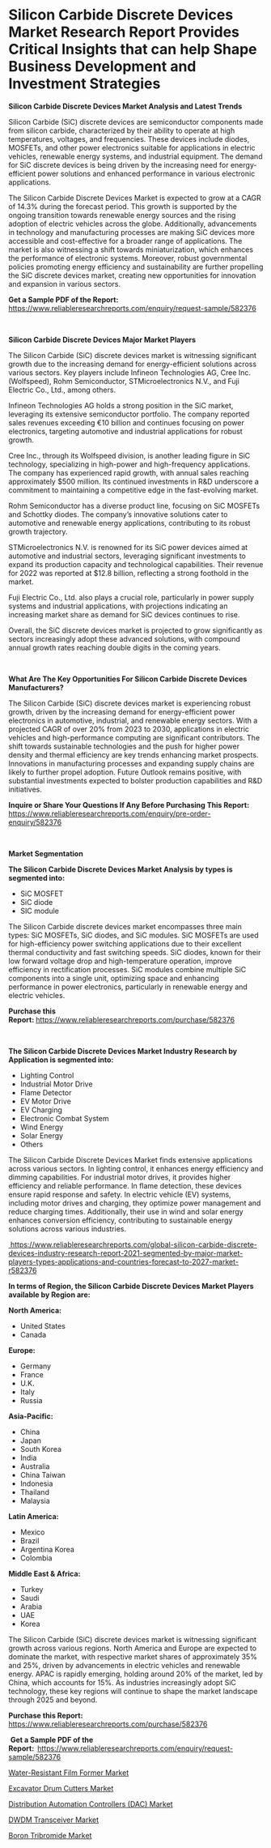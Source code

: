 <p><h1>Silicon Carbide Discrete Devices Market Research Report Provides Critical Insights that can help Shape Business Development and Investment Strategies</h1></p><p><strong>Silicon Carbide Discrete Devices Market Analysis and Latest Trends</strong></p>
<p><p>Silicon Carbide (SiC) discrete devices are semiconductor components made from silicon carbide, characterized by their ability to operate at high temperatures, voltages, and frequencies. These devices include diodes, MOSFETs, and other power electronics suitable for applications in electric vehicles, renewable energy systems, and industrial equipment. The demand for SiC discrete devices is being driven by the increasing need for energy-efficient power solutions and enhanced performance in various electronic applications.</p><p>The Silicon Carbide Discrete Devices Market is expected to grow at a CAGR of 14.3% during the forecast period. This growth is supported by the ongoing transition towards renewable energy sources and the rising adoption of electric vehicles across the globe. Additionally, advancements in technology and manufacturing processes are making SiC devices more accessible and cost-effective for a broader range of applications. The market is also witnessing a shift towards miniaturization, which enhances the performance of electronic systems. Moreover, robust governmental policies promoting energy efficiency and sustainability are further propelling the SiC discrete devices market, creating new opportunities for innovation and expansion in various sectors.</p></p>
<p><strong>Get a Sample PDF of the Report:&nbsp;</strong> <a href="https://www.reliableresearchreports.com/enquiry/request-sample/582376?utm_campaign=11&utm_medium=2&utm_source=Github&utm_content=ia&utm_term=12102024&utm_id=silicon-carbide-discrete-devices">https://www.reliableresearchreports.com/enquiry/request-sample/582376</a></p>
<p>&nbsp;</p>
<p><strong>Silicon Carbide Discrete Devices Major Market Players</strong></p>
<p><p>The Silicon Carbide (SiC) discrete devices market is witnessing significant growth due to the increasing demand for energy-efficient solutions across various sectors. Key players include Infineon Technologies AG, Cree Inc. (Wolfspeed), Rohm Semiconductor, STMicroelectronics N.V., and Fuji Electric Co., Ltd., among others. </p><p>Infineon Technologies AG holds a strong position in the SiC market, leveraging its extensive semiconductor portfolio. The company reported sales revenues exceeding €10 billion and continues focusing on power electronics, targeting automotive and industrial applications for robust growth.</p><p>Cree Inc., through its Wolfspeed division, is another leading figure in SiC technology, specializing in high-power and high-frequency applications. The company has experienced rapid growth, with annual sales reaching approximately $500 million. Its continued investments in R&D underscore a commitment to maintaining a competitive edge in the fast-evolving market.</p><p>Rohm Semiconductor has a diverse product line, focusing on SiC MOSFETs and Schottky diodes. The company’s innovative solutions cater to automotive and renewable energy applications, contributing to its robust growth trajectory.</p><p>STMicroelectronics N.V. is renowned for its SiC power devices aimed at automotive and industrial sectors, leveraging significant investments to expand its production capacity and technological capabilities. Their revenue for 2022 was reported at $12.8 billion, reflecting a strong foothold in the market.</p><p>Fuji Electric Co., Ltd. also plays a crucial role, particularly in power supply systems and industrial applications, with projections indicating an increasing market share as demand for SiC devices continues to rise. </p><p>Overall, the SiC discrete devices market is projected to grow significantly as sectors increasingly adopt these advanced solutions, with compound annual growth rates reaching double digits in the coming years.</p></p>
<p>&nbsp;</p>
<p><strong>What Are The Key Opportunities For Silicon Carbide Discrete Devices Manufacturers?</strong></p>
<p><p>The Silicon Carbide (SiC) discrete devices market is experiencing robust growth, driven by the increasing demand for energy-efficient power electronics in automotive, industrial, and renewable energy sectors. With a projected CAGR of over 20% from 2023 to 2030, applications in electric vehicles and high-performance computing are significant contributors. The shift towards sustainable technologies and the push for higher power density and thermal efficiency are key trends enhancing market prospects. Innovations in manufacturing processes and expanding supply chains are likely to further propel adoption. Future Outlook remains positive, with substantial investments expected to bolster production capabilities and R&D initiatives.</p></p>
<p><strong>Inquire or Share Your Questions If Any Before Purchasing This Report:</strong> <a href="https://www.reliableresearchreports.com/enquiry/pre-order-enquiry/582376?utm_campaign=11&utm_medium=2&utm_source=Github&utm_content=ia&utm_term=12102024&utm_id=silicon-carbide-discrete-devices">https://www.reliableresearchreports.com/enquiry/pre-order-enquiry/582376</a></p>
<p>&nbsp;</p>
<p><strong>Market Segmentation</strong></p>
<p><strong>The Silicon Carbide Discrete Devices Market Analysis by types is segmented into:</strong></p>
<p><ul><li>SiC MOSFET</li><li>SiC diode</li><li>SIC module</li></ul></p>
<p><p>The Silicon Carbide discrete devices market encompasses three main types: SiC MOSFETs, SiC diodes, and SiC modules. SiC MOSFETs are used for high-efficiency power switching applications due to their excellent thermal conductivity and fast switching speeds. SiC diodes, known for their low forward voltage drop and high-temperature operation, improve efficiency in rectification processes. SiC modules combine multiple SiC components into a single unit, optimizing space and enhancing performance in power electronics, particularly in renewable energy and electric vehicles.</p></p>
<p><strong>Purchase this Report:&nbsp;</strong><a href="https://www.reliableresearchreports.com/purchase/582376?utm_campaign=11&utm_medium=2&utm_source=Github&utm_content=ia&utm_term=12102024&utm_id=silicon-carbide-discrete-devices">https://www.reliableresearchreports.com/purchase/582376</a></p>
<p>&nbsp;</p>
<p><strong>The Silicon Carbide Discrete Devices Market Industry Research by Application is segmented into:</strong></p>
<p><ul><li>Lighting Control</li><li>Industrial Motor Drive</li><li>Flame Detector</li><li>EV Motor Drive</li><li>EV Charging</li><li>Electronic Combat System</li><li>Wind Energy</li><li>Solar Energy</li><li>Others</li></ul></p>
<p><p>The Silicon Carbide Discrete Devices Market finds extensive applications across various sectors. In lighting control, it enhances energy efficiency and dimming capabilities. For industrial motor drives, it provides higher efficiency and reliable performance. In flame detection, these devices ensure rapid response and safety. In electric vehicle (EV) systems, including motor drives and charging, they optimize power management and reduce charging times. Additionally, their use in wind and solar energy enhances conversion efficiency, contributing to sustainable energy solutions across various industries.</p></p>
<p><a href="https://www.reliableresearchreports.com/global-silicon-carbide-discrete-devices-industry-research-report-2021-segmented-by-major-market-players-types-applications-and-countries-forecast-to-2027-market-r582376?utm_campaign=11&utm_medium=2&utm_source=Github&utm_content=ia&utm_term=12102024&utm_id=silicon-carbide-discrete-devices">&nbsp;https://www.reliableresearchreports.com/global-silicon-carbide-discrete-devices-industry-research-report-2021-segmented-by-major-market-players-types-applications-and-countries-forecast-to-2027-market-r582376</a></p>
<p><strong>In terms of Region, the Silicon Carbide Discrete Devices Market Players available by Region are:</strong></p>
<p>
    <p> <strong> North America: </strong>
        <ul>
            <li>United States</li>
            <li>Canada</li>
        </ul>
        </p> 
    <p> <strong> Europe: </strong>
        <ul>
            <li>Germany</li>
            <li>France</li>
            <li>U.K.</li>
            <li>Italy</li>
            <li>Russia</li>
        </ul>
        </p> 
    <p> <strong> Asia-Pacific: </strong>
        <ul>
            <li>China</li>
            <li>Japan</li>
            <li>South Korea</li>
            <li>India</li>
            <li>Australia</li>
            <li>China Taiwan</li>
            <li>Indonesia</li>
            <li>Thailand</li>
            <li>Malaysia</li>
        </ul>
        </p> 
    <p> <strong> Latin America: </strong>
        <ul>
            <li>Mexico</li>
            <li>Brazil</li>
            <li>Argentina Korea</li>
            <li>Colombia</li>
        </ul>
        </p> 
    <p> <strong> Middle East & Africa: </strong>
        <ul>
            <li>Turkey</li>
            <li>Saudi</li>
            <li>Arabia</li>
            <li>UAE</li>
            <li>Korea</li>
        </ul>
    </p>
    </p>
<p><p>The Silicon Carbide (SiC) discrete devices market is witnessing significant growth across various regions. North America and Europe are expected to dominate the market, with respective market shares of approximately 35% and 25%, driven by advancements in electric vehicles and renewable energy. APAC is rapidly emerging, holding around 20% of the market, led by China, which accounts for 15%. As industries increasingly adopt SiC technology, these key regions will continue to shape the market landscape through 2025 and beyond.</p></p>
<p><strong>Purchase this Report: </strong><a href="https://www.reliableresearchreports.com/purchase/582376?utm_campaign=11&utm_medium=2&utm_source=Github&utm_content=ia&utm_term=12102024&utm_id=silicon-carbide-discrete-devices">https://www.reliableresearchreports.com/purchase/582376</a></p>
<p>&nbsp;<strong>Get a Sample PDF of the Report:&nbsp;&nbsp;</strong><a href="https://www.reliableresearchreports.com/enquiry/request-sample/582376?utm_campaign=11&utm_medium=2&utm_source=Github&utm_content=ia&utm_term=12102024&utm_id=silicon-carbide-discrete-devices">https://www.reliableresearchreports.com/enquiry/request-sample/582376</a></p>
<p><strong></strong></p>
<p><p><a href="https://www.linkedin.com/pulse/water-resistant-film-former-market-segmentation-in-depth-analysis-iqc4c?utm_campaign=11&utm_medium=2&utm_source=Github&utm_content=ia&utm_term=12102024&utm_id=silicon-carbide-discrete-devices">Water-Resistant Film Former Market</a></p><p><a href="https://www.linkedin.com/pulse/future-trends-global-excavator-drum-cutters-market-insights-6noaf?utm_campaign=11&utm_medium=2&utm_source=Github&utm_content=ia&utm_term=12102024&utm_id=silicon-carbide-discrete-devices">Excavator Drum Cutters Market</a></p><p><a href="https://www.linkedin.com/pulse/distribution-automation-controllers-dac-market-industry-landscape-xkhof?utm_campaign=11&utm_medium=2&utm_source=Github&utm_content=ia&utm_term=12102024&utm_id=silicon-carbide-discrete-devices">Distribution Automation Controllers (DAC) Market</a></p><p><a href="https://github.com/benjigwozdzus/Market-Research-Report-List-1/blob/main/dwdm-transceiver-market.md?utm_campaign=11&utm_medium=2&utm_source=Github&utm_content=ia&utm_term=12102024&utm_id=silicon-carbide-discrete-devices">DWDM Transceiver Market</a></p><p><a href="https://github.com/abbiewimld/Market-Research-Report-List-1/blob/main/boron-tribromide-market.md?utm_campaign=11&utm_medium=2&utm_source=Github&utm_content=ia&utm_term=12102024&utm_id=silicon-carbide-discrete-devices">Boron Tribromide Market</a></p></p>